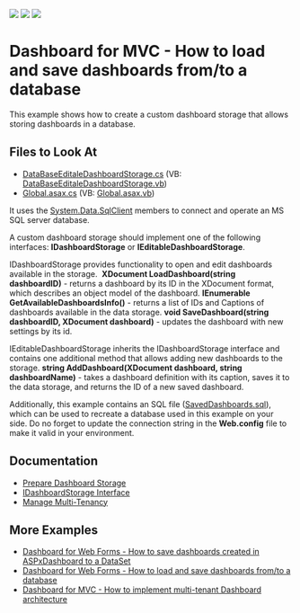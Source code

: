 <!-- default badges list -->
![](https://img.shields.io/endpoint?url=https://codecentral.devexpress.com/api/v1/VersionRange/128579375/20.1.10%2B)
[![](https://img.shields.io/badge/Open_in_DevExpress_Support_Center-FF7200?style=flat-square&logo=DevExpress&logoColor=white)](https://supportcenter.devexpress.com/ticket/details/T400693)
[![](https://img.shields.io/badge/📖_How_to_use_DevExpress_Examples-e9f6fc?style=flat-square)](https://docs.devexpress.com/GeneralInformation/403183)
<!-- default badges end -->

# Dashboard for MVC - How to load and save dashboards from/to a database

This example shows how to create a custom dashboard storage that allows storing dashboards in a database. 

<!-- default file list -->
## Files to Look At

* [DataBaseEditaleDashboardStorage.cs](./CS/MVCDashboardDesigner/DataBaseEditaleDashboardStorage.cs) (VB: [DataBaseEditaleDashboardStorage.vb](./VB/MVCDashboardDesigner/DataBaseEditaleDashboardStorage.vb))
* [Global.asax.cs](./CS/MVCDashboardDesigner/Global.asax.cs) (VB: [Global.asax.vb](./VB/MVCDashboardDesigner/Global.asax.vb))
<!-- default file list end -->


It uses the [System.Data.SqlClient](https://msdn.microsoft.com/en-us/library/system.data.sqlclient(v=vs.110).aspx) members to connect and operate an MS SQL server database.

A custom dashboard storage should implement one of the following interfaces: **IDashboardStorage** or **IEditableDashboardStorage**.

IDashboardStorage provides functionality to open and edit dashboards available in the storage. 
**XDocument LoadDashboard(string dashboardID)** - returns a dashboard by its ID in the XDocument format, which describes an object model of the dashboard.
**IEnumerable<DashboardInfo> GetAvailableDashboardsInfo()** - returns a list of IDs and Captions of dashboards available in the data storage.
**void SaveDashboard(string dashboardID, XDocument dashboard)** - updates the dashboard with new settings by its id.
  
IEditableDashboardStorage inherits the IDashboardStorage interface and contains one additional method that allows adding new dashboards to the storage.
**string AddDashboard(XDocument dashboard, string dashboardName)** - takes a dashboard definition with its caption, saves it to the data storage, and returns the ID of a new saved dashboard.
  
Additionally, this example contains an SQL file ([SavedDashboards.sql](./CS/MVCDashboardDesigner/SavedDashboards.sql)), which can be used to recreate a database used in this example on your side. Do no forget to update the connection string in the **Web.config** file to make it valid in your environment.

## Documentation
  
* [Prepare Dashboard Storage](https://docs.devexpress.com/Dashboard/16979/web-dashboard/dashboard-backend/prepare-dashboard-storage)
* [IDashboardStorage Interface](https://docs.devexpress.com/Dashboard/DevExpress.DashboardWeb.IDashboardStorage)
* [Manage Multi-Tenancy](https://docs.devexpress.com/Dashboard/402924/web-dashboard/dashboard-backend/manage-multi-tenancy)

## More Examples
  
- <a href="https://www.devexpress.com/Support/Center/p/T392813">Dashboard for Web Forms - How to save dashboards created in ASPxDashboard to a DataSet</a>
- <a href="https://www.devexpress.com/Support/Center/p/T386418">Dashboard for Web Forms - How to load and save dashboards from/to a database</a>
- <a href="https://www.devexpress.com/Support/Center/p/T954359">Dashboard for MVC - How to implement multi-tenant Dashboard architecture</a>
